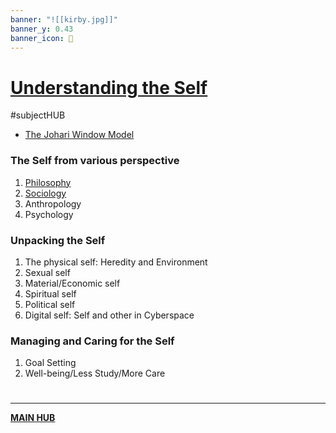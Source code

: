 ```yaml
---
banner: "![[kirby.jpg]]"
banner_y: 0.43
banner_icon: 🌠
---
```

# [Understanding the Self](PSYCHIntro.md)
#subjectHUB 
- [The Johari Window Model](PSYCHJOHARI.md)
### The Self from various perspective
1. [Philosophy](PSYCHPrelimCh1.md)
2. [Sociology](Sociology)
3. Anthropology
4. Psychology
### Unpacking the Self
1. The physical self: Heredity and Environment
2. Sexual self
3. Material/Economic self
4. Spiritual self
5. Political self
6. Digital self: Self and other in Cyberspace
### Managing and Caring for the Self
1. Goal Setting
2. Well-being/Less Study/More Care

# 
---
**[MAIN HUB](MAINBSIT.md)**